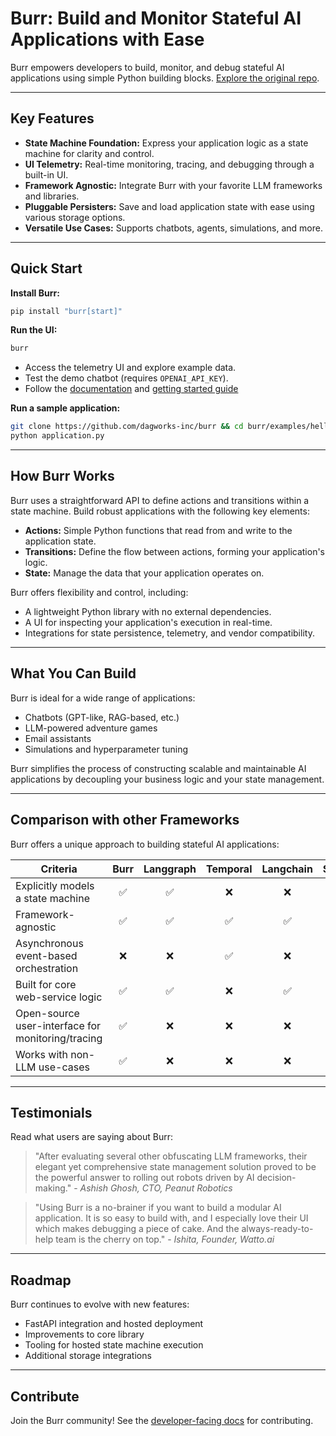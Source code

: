 # Burr: Build and Monitor Stateful AI Applications with Ease

Burr empowers developers to build, monitor, and debug stateful AI applications using simple Python building blocks. [Explore the original repo](https://github.com/apache/burr).

---

## Key Features

*   **State Machine Foundation:** Express your application logic as a state machine for clarity and control.
*   **UI Telemetry:** Real-time monitoring, tracing, and debugging through a built-in UI.
*   **Framework Agnostic:** Integrate Burr with your favorite LLM frameworks and libraries.
*   **Pluggable Persisters:** Save and load application state with ease using various storage options.
*   **Versatile Use Cases:** Supports chatbots, agents, simulations, and more.

---

## Quick Start

**Install Burr:**

```bash
pip install "burr[start]"
```

**Run the UI:**

```bash
burr
```

*   Access the telemetry UI and explore example data.
*   Test the demo chatbot (requires `OPENAI_API_KEY`).
*   Follow the [documentation](https://burr.dagworks.io/) and [getting started guide](https://burr.dagworks.io/getting_started/simple-example/)

**Run a sample application:**

```bash
git clone https://github.com/dagworks-inc/burr && cd burr/examples/hello-world-counter
python application.py
```

---

## How Burr Works

Burr uses a straightforward API to define actions and transitions within a state machine. Build robust applications with the following key elements:

*   **Actions:** Simple Python functions that read from and write to the application state.
*   **Transitions:** Define the flow between actions, forming your application's logic.
*   **State:** Manage the data that your application operates on.

Burr offers flexibility and control, including:

*   A lightweight Python library with no external dependencies.
*   A UI for inspecting your application's execution in real-time.
*   Integrations for state persistence, telemetry, and vendor compatibility.

---

## What You Can Build

Burr is ideal for a wide range of applications:

*   Chatbots (GPT-like, RAG-based, etc.)
*   LLM-powered adventure games
*   Email assistants
*   Simulations and hyperparameter tuning

Burr simplifies the process of constructing scalable and maintainable AI applications by decoupling your business logic and your state management.

---

## Comparison with other Frameworks

Burr offers a unique approach to building stateful AI applications:

| Criteria                                          | Burr | Langgraph | Temporal | Langchain | Superagent | Hamilton |
| ------------------------------------------------- | :--: | :-------: | :------: | :-------: | :--------: | :------: |
| Explicitly models a state machine                 |  ✅  |    ✅     |    ❌    |    ❌     |     ❌     |    ❌    |
| Framework-agnostic                                |  ✅  |    ✅     |    ✅    |    ✅     |     ❌     |    ✅    |
| Asynchronous event-based orchestration            |  ❌  |    ❌     |    ✅    |    ❌     |     ❌     |    ❌    |
| Built for core web-service logic                  |  ✅  |    ✅     |    ❌    |    ✅     |     ✅     |    ✅    |
| Open-source user-interface for monitoring/tracing |  ✅  |    ❌     |    ❌    |    ❌     |     ❌     |    ✅    |
| Works with non-LLM use-cases                      |  ✅  |    ❌     |    ❌    |    ❌     |     ❌     |    ✅    |

---

## Testimonials

Read what users are saying about Burr:

> "After evaluating several other obfuscating LLM frameworks, their elegant yet comprehensive state management solution proved to be the powerful answer to rolling out robots driven by AI decision-making." - *Ashish Ghosh, CTO, Peanut Robotics*

> "Using Burr is a no-brainer if you want to build a modular AI application. It is so easy to build with, and I especially love their UI which makes debugging a piece of cake. And the always-ready-to-help team is the cherry on top." - *Ishita, Founder, Watto.ai*

---

## Roadmap

Burr continues to evolve with new features:

*   FastAPI integration and hosted deployment
*   Improvements to core library
*   Tooling for hosted state machine execution
*   Additional storage integrations

---

## Contribute

Join the Burr community! See the [developer-facing docs](https://burr.dagworks.io/contributing) for contributing.